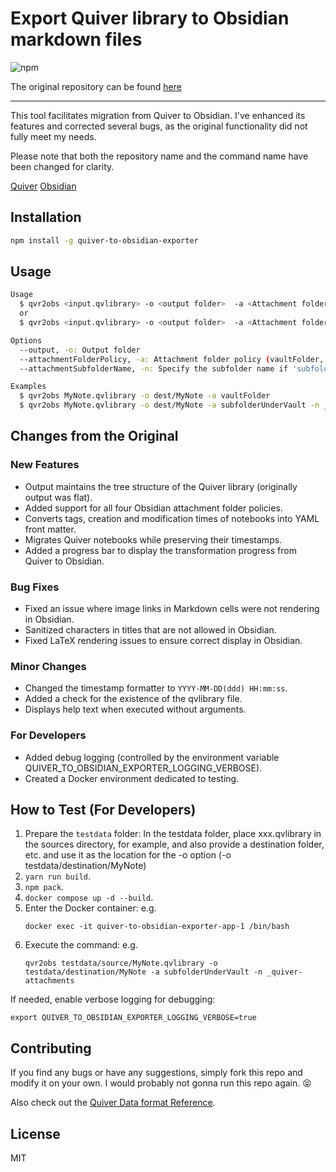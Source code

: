 # Export Quiver library to Obsidian markdown files

![npm](https://img.shields.io/npm/v/quiver-to-obsidian-exporter)

The original repository can be found 
[here](https://github.com/Yukaii/quiver-markdown-exporter)

---

This tool facilitates migration from Quiver to Obsidian.
 I've enhanced its features and corrected several bugs, as the original functionality did not fully meet my needs. 
 
 Please note that both the repository name and the command name have been changed for clarity.

[Quiver](https://yliansoft.com/)
[Obsidian](https://obsidian.md/)


## Installation

```bash
npm install -g quiver-to-obsidian-exporter
```

## Usage

```bash
Usage
  $ qvr2obs <input.qvlibrary> -o <output folder>  -a <Attachment folder policy>
  or
  $ qvr2obs <input.qvlibrary> -o <output folder>  -a <Attachment folder policy> -n <Attachment subfolder name if needed>

Options
  --output, -o: Output folder
  --attachmentFolderPolicy, -a: Attachment folder policy (vaultFolder, subfolderUnderVault, sameFolderAsEachFile, subfolderUnderEachFolder). 'subfolderUnderVault' and 'subfolderUnderEachFolder' require subfolder name.
  --attachmentSubfolderName, -n: Specify the subfolder name if 'subfolderUnderVault' or 'subfolderUnderEachFolder' is selected as the attachmentFolderPolicy option.

Examples
  $ qvr2obs MyNote.qvlibrary -o dest/MyNote -a vaultFolder
  $ qvr2obs MyNote.qvlibrary -o dest/MyNote -a subfolderUnderVault -n _attachment
```


## Changes from the Original

### New Features

* Output maintains the tree structure of the Quiver library (originally output was flat).
* Added support for all four Obsidian attachment folder policies.
* Converts tags, creation and modification times of notebooks into YAML front matter.
* Migrates Quiver notebooks while preserving their timestamps.
* Added a progress bar to display the transformation progress from Quiver to Obsidian.

### Bug Fixes

* Fixed an issue where image links in Markdown cells were not rendering in Obsidian.
* Sanitized characters in titles that are not allowed in Obsidian.
* Fixed LaTeX rendering issues to ensure correct display in Obsidian.

### Minor Changes

* Changed the timestamp formatter to `YYYY-MM-DD(ddd) HH:mm:ss`.
* Added a check for the existence of the qvlibrary file.
* Displays help text when executed without arguments.

### For Developers

* Added debug logging (controlled by the environment variable QUIVER_TO_OBSIDIAN_EXPORTER_LOGGING_VERBOSE).
* Created a Docker environment dedicated to testing.


## How to Test (For Developers)

1. Prepare the `testdata` folder:
    In the testdata folder, place xxx.qvlibrary in the sources directory, for example, and also provide a destination folder, etc. and use it as the location for the -o option (-o testdata/destination/MyNote)
2. `yarn run build`.
3. `npm pack`.
4. `docker compose up -d --build`.
5. Enter the Docker container: 
   e.g.
    ```
    docker exec -it quiver-to-obsidian-exporter-app-1 /bin/bash
	```
6.	Execute the command:
	e.g.
	```
	qvr2obs testdata/source/MyNote.qvlibrary -o testdata/destination/MyNote -a subfolderUnderVault -n _quiver-attachments
	```

If needed, enable verbose logging for debugging:
```
export QUIVER_TO_OBSIDIAN_EXPORTER_LOGGING_VERBOSE=true
```


## Contributing

If you find any bugs or have any suggestions, simply fork this repo and modify it on your own. I would probably not gonna run this repo again. 😝

Also check out the [Quiver Data format Reference](https://github.com/HappenApps/Quiver/wiki/Quiver-Data-Format).

## License

MIT
